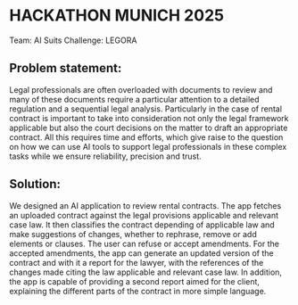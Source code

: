 # HACKATHON MUNICH 2025

Team: AI Suits
Challenge: LEGORA


## Problem statement:

Legal professionals are often overloaded with documents to review and many of these documents require a particular attention to a detailed regulation and a sequential legal analysis. Particularly in the case of rental contract is important to take into consideration not only the legal framework applicable but also the court decisions on the matter to draft an appropriate contract. All this requires time and efforts, which give raise to the question on how we can use AI tools to support legal professionals in these complex tasks while we ensure reliability, precision and trust.


## Solution:

We designed an AI application to review rental contracts. The app fetches an uploaded contract against the legal provisions applicable and relevant case law. It then classifies the contract depending of applicable law and make suggestions of changes, whether to rephrase, remove or add elements or clauses. The user can refuse or accept amendments. For the accepted amendments, the app can generate an updated version of the contract and with it a report for the lawyer, with the references of the changes made citing the law applicable and relevant case law. In addition, the app is capable of providing a second report aimed for the client, explaining the different parts of the contract in more simple language.
